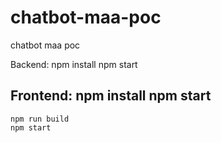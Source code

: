 # chatbot-maa-poc
chatbot maa poc

Backend:
	npm install
	npm start
	
Frontend:
	npm install
	npm start
------
	npm run build
	npm start
	
	